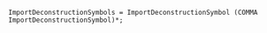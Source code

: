 <!-- This file is generated automatically by infrastructure scripts. Please don't edit by hand. -->

```{ .ebnf .slang-ebnf #ImportDeconstructionSymbols }
ImportDeconstructionSymbols = ImportDeconstructionSymbol (COMMA ImportDeconstructionSymbol)*;
```
